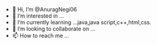 - 👋 Hi, I’m @AnuragNegi06
- 👀 I’m interested in ...
- 🌱 I’m currently learning ...java,java script,c++,html,css.
- 💞️ I’m looking to collaborate on ...
- 📫 How to reach me ...

<!---
AnuragNegi06/AnuragNegi06 is a ✨ special ✨ repository because its `README.md` (this file) appears on your GitHub profile.
You can click the Preview link to take a look at your changes.
--->
